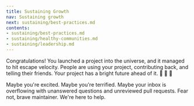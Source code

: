 ```yaml
---
title: Sustaining Growth
nav: Sustaining growth
next: sustaining/best-practices.md
contents:
- sustaining/best-practices.md
- sustaining/healthy-communities.md
- sustaining/leadership.md
---
```


Congratulations! You launched a project into the universe, and it managed to hit escape velocity. People are using your project, contributing back, and telling their friends. Your project has a bright future ahead of it. 👏 🚀 🌠

Maybe you're excited. Maybe you're terrified. Maybe your inbox is overflowing with unanswered questions and unreviewed pull requests. Fear not, brave maintainer. We're here to help.
